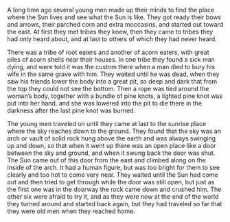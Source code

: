 A long time ago several young men made up their minds to find the place where the Sun lives and see what the Sun is like. They got ready their bows and arrows, their parched corn and extra moccasins, and started out toward the east. At first they met tribes they knew, then they came to tribes they had only heard about, and at last to others of which they had never heard.

There was a tribe of root eaters and another of acorn eaters, with great piles of acorn shells near their houses. In one tribe they found a sick man dying, and were told it was the custom there when a man died to bury his wife in the same grave with him. They waited until he was dead, when they saw his friends lower the body into a great pit, so deep and dark that from the top they could not see the bottom. Then a rope was tied around the woman’s body, together with a bundle of pine knots, a lighted pine knot was put into her hand, and she was lowered into the pit to die there in the darkness after the last pine knot was burned.

The young men traveled on until they came at last to the sunrise place where the sky reaches down to the ground. They found that the sky was an arch or vault of solid rock hung above the earth and was always swinging up and down, so that when it went up there was an open place like a door between the sky and ground, and when it swung back the door was shut. The Sun came out of this door from the east and climbed along on the inside of the arch. It had a human figure, but was too bright for them to see clearly and too hot to come very near. They waited until the Sun had come out and then tried to get through while the door was still open, but just as the first one was in the doorway the rock came down and crushed him. The other six were afraid to try it, and as they were now at the end of the world they turned around and started back again, but they had traveled so far that they were old men when they reached home.
